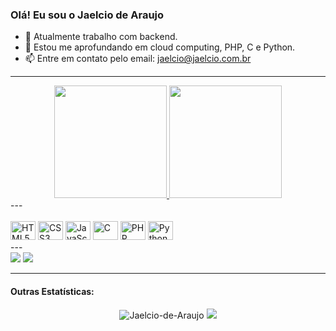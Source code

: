 ### Olá! Eu sou o Jaelcio de Araujo

- 🔭 Atualmente trabalho com backend.
- 🌱 Estou me aprofundando em cloud computing, PHP, C e Python.
- 📫 Entre em contato pelo email: [jaelcio@jaelcio.com.br](mailto:jaelcio@jaelcio.com.br)

---
<div align="center">
  <a href="https://github.com/Jaelcio-de-Araujo">
    <img height="180em" src="https://github-readme-stats.vercel.app/api?username=Jaelcio-de-Araujo&show_icons=true&theme=dark&include_all_commits=true&count_private=true"/>
    <img height="180em" src="https://github-readme-stats.vercel.app/api/top-langs/?username=Jaelcio-de-Araujo&layout=compact&langs_count=7&theme=dark"/>
  </a>
</div>
---
<div style="display: inline_block"><br>
  <img src="https://cdn.jsdelivr.net/gh/devicons/devicon/icons/html5/html5-original.svg" alt="HTML5" height="30" width="40"/>
  <img src="https://cdn.jsdelivr.net/gh/devicons/devicon/icons/css3/css3-original.svg" alt="CSS3" height="30" width="40"/>
  <img src="https://cdn.jsdelivr.net/gh/devicons/devicon/icons/javascript/javascript-original.svg" alt="JavaScript" height="30" width="40"/>
  <img src="https://cdn.jsdelivr.net/gh/devicons/devicon/icons/c/c-original.svg" alt="C" height="30" width="40"/>
  <img src="https://cdn.jsdelivr.net/gh/devicons/devicon/icons/php/php-plain.svg" alt="PHP" height="30" width="40"/>
  <img src="https://cdn.jsdelivr.net/gh/devicons/devicon/icons/python/python-original.svg" alt="Python" height="30" width="40"/>
</div>
---
<div>
  <a href="https://linkedin.com/in/jaelcio-araujo" target="_blank"><img src="https://img.shields.io/badge/-LinkedIn-%230077B5?style=for-the-badge&logo=linkedin&logoColor=white" target="_blank"></a>
  <a href="https://github.com/Jaelcio-de-Araujo" target="_blank"><img src="https://img.shields.io/badge/-GitHub-%23333?style=for-the-badge&logo=github&logoColor=white" target="_blank"></a>
</div>

---

#### Outras Estatísticas:

<p align="center">
  <img src="https://github-readme-streak-stats.herokuapp.com/?user=Jaelcio-de-Araujo&theme=dark" alt="Jaelcio-de-Araujo" />
  <img src="https://github-profile-summary-cards.vercel.app/api/cards/profile-details?username=Jaelcio-de-Araujo&theme=dark" />
</p>
